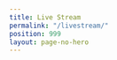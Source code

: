 ```yaml
---
title: Live Stream
permalink: "/livestream/"
position: 999
layout: page-no-hero
---
```


<div id="boxcast-widget-jabw5gnjrjjzitkrjjpq"></div><script type="text/javascript" charset="utf-8">(function(d, s, c, o) {var js = d.createElement(s), fjs = d.getElementsByTagName(s)[0];var h = (('https:' == document.location.protocol) ? 'https:' : 'http:');js.src = h + '//js.boxcast.com/v3.min.js';js.onload = function() { boxcast.noConflict()('#boxcast-widget-'+c).loadChannel(c, o); };js.charset = 'utf-8';fjs.parentNode.insertBefore(js, fjs);}(document, 'script', 'jabw5gnjrjjzitkrjjpq', {"showTitle":0,"showDescription":0,"showHighlights":0,"showRelated":false,"defaultVideo":"next","market":"house-of-worship","showDocuments":true,"showIndex":false,"showDonations":false}));</script>

